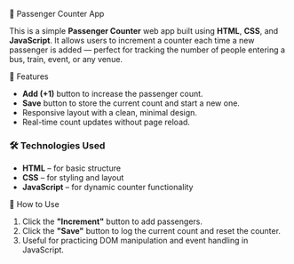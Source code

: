 🧾 Passenger Counter App

This is a simple **Passenger Counter** web app built using **HTML**, **CSS**, and **JavaScript**. It allows users to increment a counter each time a new passenger is added — perfect for tracking the number of people entering a bus, train, event, or any venue.

🚀 Features

* **Add (+1)** button to increase the passenger count.
* **Save** button to store the current count and start a new one.
* Responsive layout with a clean, minimal design.
* Real-time count updates without page reload.

### 🛠️ Technologies Used

* **HTML** – for basic structure
* **CSS** – for styling and layout
* **JavaScript** – for dynamic counter functionality

📁 How to Use

1. Click the **"Increment"** button to add passengers.
2. Click the **"Save"** button to log the current count and reset the counter.
3. Useful for practicing DOM manipulation and event handling in JavaScript.



